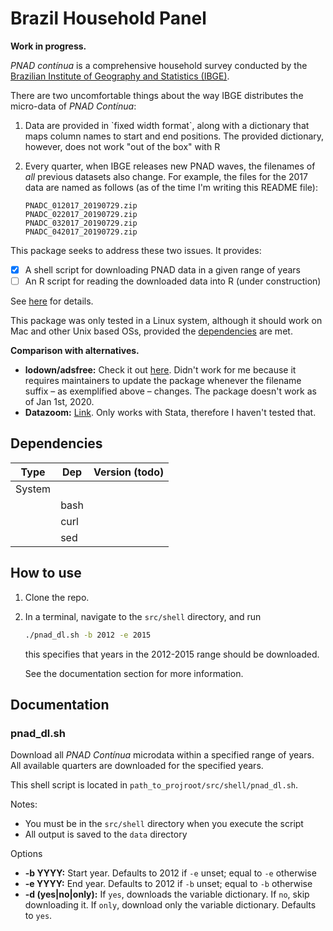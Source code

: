 # Brazil Household Panel

**Work in progress.**

*PNAD contínua* is a comprehensive household survey conducted by the [Brazilian Institute of Geography and Statistics (IBGE)](https://www.ibge.gov.br).

There are two uncomfortable things about the way IBGE distributes the micro-data of *PNAD Contínua*:

1.  Data are provided in \`fixed width format\`, along with a dictionary that maps column names to start and end positions. The provided dictionary, however, does not work "out of the box" with R
2.  Every quarter, when IBGE releases new PNAD waves, the filenames of *all* previous datasets also change. For example, the files for the 2017 data are named as follows (as of the time I'm writing this README file):
    
        PNADC_012017_20190729.zip
        PNADC_022017_20190729.zip
        PNADC_032017_20190729.zip
        PNADC_042017_20190729.zip

This package seeks to address these two issues. It provides:

-   [X] A shell script for downloading PNAD data in a given range of years
-   [ ] An R script for reading the downloaded data into R (under construction)

See [here](#orgdd2bb60) for details.

This package was only tested in a Linux system, although it should work on Mac and other Unix based OSs, provided the [dependencies](#orge5b0cbe) are met.

**Comparison with alternatives.**

-   **lodown/adsfree:** Check it out [here](http://asdfree.com/pesquisa-nacional-por-amostra-de-domicilios-continua-pnadc.html). Didn't work for me because it requires maintainers to update the package whenever the filename suffix &#x2013; as exemplified above &#x2013; changes. The package doesn't work as of Jan 1st, 2020.
-   **Datazoom:** [Link](http://www.econ.puc-rio.br/datazoom/english/index.html). Only works with Stata, therefore I haven't tested that.

## Dependencies

<a id="orge5b0cbe"></a>

| Type   | Dep  | Version (todo) |
|------ |---- |-------------- |
| System |      |                |
|        | bash |                |
|        | curl |                |
|        | sed  |                |

## How to use

<a id="orgdd2bb60"></a>

1.  Clone the repo.
2.  In a terminal, navigate to the `src/shell` directory, and run
    
    ```sh
    ./pnad_dl.sh -b 2012 -e 2015
    ```
    
    this specifies that years in the 2012-2015 range should be downloaded.
    
    See the documentation section for more information.

## Documentation

### pnad\_dl.sh

Download all *PNAD Contínua* microdata within a specified range of years. All available quarters are downloaded for the specified years.

This shell script is located in `path_to_projroot/src/shell/pnad_dl.sh`.

Notes:

-   You must be in the `src/shell` directory when you execute the script
-   All output is saved to the `data` directory

Options

-   **-b YYYY:** Start year. Defaults to 2012 if `-e` unset; equal to `-e` otherwise
-   **-e YYYY:** End year. Defaults to 2012 if `-b` unset; equal to `-b` otherwise
-   **-d (yes|no|only):** If `yes`, downloads the variable dictionary. If `no`, skip downloading it. If `only`, download only the variable dictionary. Defaults to `yes`.
